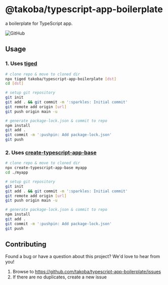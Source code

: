 # @takoba/typescript-app-boilerplate

a boilerplate for TypeScript app.

![GitHub](https://img.shields.io:/github/license/takoba/typescript-app-boilerplate)

## Usage

### 1. Uses [tiged](https://www.npmjs.com/package/tiged)

```sh
# clone repo & move to cloned dir
npx tiged takoba/typescript-app-boilerplate [dst]
cd [dst]

# setup git repository
git init
git add . && git commit -m ':sparkles: Initial commit'
git remote add origin [url]
git push origin main -u

# generate package-lock.json & commit to repo
npm install
git add .
git commit -m ':pushpin: Add package-lock.json'
git push
```

### 2. Uses [create-typescript-app-base](https://www.npmjs.com/package/create-typescript-app-base)

```sh
# clone repo & move to cloned dir
npx create-typescript-app-base myapp
cd ./myapp

# setup git repository
git init
git add . && git commit -m ':sparkles: Initial commit'
git remote add origin [url]
git push origin main -u

# generate package-lock.json & commit to repo
npm install
git add .
git commit -m ':pushpin: Add package-lock.json'
git push
```

## Contributing

Found a bug or have a question about this project? We'd love to hear from you!

1. Browse to <https://github.com/takoba/typescript-app-boilerplate/issues>
2. If there are no duplicates, create a new issue
